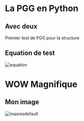 # La PGG en Python
## Avec deux
Premier test de PGG pour la structure

## Equation de test

![equation](https://latex.codecogs.com/gif.latex?\sum&space;{x_{i}}^{})

# WOW Magnifique

## Mon image

![maxresdefault](https://user-images.githubusercontent.com/52786448/64136301-f521f800-cdf0-11e9-83ab-a1714ed7487b.jpg)





